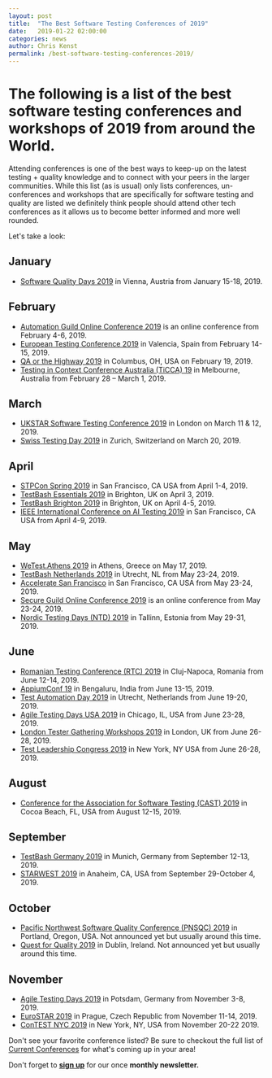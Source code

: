 ```yaml
---
layout: post
title:  "The Best Software Testing Conferences of 2019"
date:   2019-01-22 02:00:00
categories: news
author: Chris Kenst
permalink: /best-software-testing-conferences-2019/
---
```


# The following is a list of the best software testing conferences and workshops of 2019 from around the World.

Attending conferences is one of the best ways to keep-up on the latest testing + quality knowledge and to connect with your peers in the larger communities. While this list (as is usual) only lists conferences, un-conferences and workshops that are specifically for software testing and quality are listed we definitely think people should attend other tech conferences as it allows us to become better informed and more well rounded.

Let's take a look:

## January

- [Software Quality Days 2019](https://www.software-quality-days.com?utm_source=testingconferences.org) in Vienna, Austria from January 15-18, 2019.

## February

- [Automation Guild Online Conference 2019](https://automationguild.com?utm_source=testingconferences.org) is an online conference from February 4-6, 2019.
- [European Testing Conference 2019](http://europeantestingconference.eu/2019?utm_source=testingconferences.org) in Valencia, Spain from February 14-15, 2019.
- [QA or the Highway 2019](https://www.qaorthehighway.com/) in Columbus, OH, USA on February 19, 2019.
- [Testing in Context Conference Australia (TiCCA) 19](https://www.associationforsoftwaretesting.org/conference/ticca19/ticca19-registration?utm_source=testingconferences.org) in Melbourne, Australia from February 28 – March 1, 2019.


## March

- [UKSTAR Software Testing Conference 2019](https://ukstar.eurostarsoftwaretesting.com/?utm_source=testingconferences.org) in London on March 11 & 12, 2019.
- [Swiss Testing Day 2019](http://swisstestingday.ch/?utm_source=testingconferences.org) in Zurich, Switzerland on March 20, 2019.


## April

- [STPCon Spring 2019](https://www.stpcon.com/?utm_source=testingconferences.org) in San Francisco, CA USA from April 1-4, 2019.
- [TestBash Essentials 2019](https://ti.to/mot/testbash-brighton-2019?source=testingconferences) in Brighton, UK on April 3, 2019.
- [TestBash Brighton 2019](https://ti.to/mot/testbash-brighton-2019?source=testingconferences) in Brighton, UK on April 4-5, 2019.
- [IEEE International Conference on AI Testing 2019](http://www.ieeeaitests.com/?utm_source=testingconferences.org) in San Francisco, CA USA from April 4-9, 2019.

## May

- [WeTest.Athens 2019](https://wetest-athens.gr/?utm_source=testingconferences.org) in Athens, Greece on May 17, 2019.
- [TestBash Netherlands 2019](https://ti.to/mot/testbash-netherlands-2019?source=testingconferences) in Utrecht, NL from May 23-24, 2019.
- [Accelerate San Francisco](https://www.qualityjam.com/atlanta/?utm_source=testingconferences.org) in San Francisco, CA USA from May 23-24, 2019.
- [Secure Guild Online Conference 2019](https://guildconferences.com/product/secure-guild-2019-event-ticket/?utm_source=testingconferences.org) is an online conference from May 23-24, 2019.
- [Nordic Testing Days (NTD) 2019](http://nordictestingdays.eu/?utm_source=testingconferences.org) in Tallinn, Estonia from May 29-31, 2019.


## June


- [Romanian Testing Conference (RTC) 2019](https://www.romaniatesting.ro?utm_source=testingconferences.org) in Cluj-Napoca, Romania from June 12-14, 2019.
- [AppiumConf 19](https://appiumconf.com/?utm_source=testingconferences.org) in Bengaluru, India from June 13-15, 2019.
- [Test Automation Day 2019](http://www.testautomationday.com?utm_source=testingconferences.org) in Utrecht, Netherlands from June 19-20, 2019.
- [Agile Testing Days USA 2019](http://agiletestingdays.us/?utm_source=testingconferences.org) in Chicago, IL, USA from June 23-28, 2019.
- [London Tester Gathering Workshops 2019](https://ministryoftesting.com/events/london-tester-gathering-workshops-2019?utm_source=testingconferences.org) in London, UK from June 26-28, 2019.
- [Test Leadership Congress 2019](http://testleadershipcongress-ny.com/?utm_source=testingconferences.org) in New York, NY USA from June 26-28, 2019.

## August

- [Conference for the Association for Software Testing (CAST) 2019](https://www.associationforsoftwaretesting.org/conference/cast2019/?utm_source=testingconferences.org) in Cocoa Beach, FL, USA from August 12-15, 2019.

## September

- [TestBash Germany 2019](https://ministryoftesting.com/events/testbash-germany-2019?utm_source=testingconferences.org) in Munich, Germany from September 12-13, 2019.
- [STARWEST 2019](https://starwest.techwell.com/?utm_source=testingconferences.org) in Anaheim, CA, USA from September 29-October 4, 2019.

## October

- [Pacific Northwest Software Quality Conference (PNSQC) 2019](http://www.pnsqc.org/?utm_source=testingconferences.org) in Portland, Oregon, USA. Not announced yet but usually around this time.
- [Quest for Quality 2019](http://questforquality.eu/?utm_source=testingconferences.org) in Dublin, Ireland. Not announced yet but usually around this time.

## November

- [Agile Testing Days 2019](http://www.agiletestingdays.com/?utm_source=testingconferences.org) in Potsdam, Germany from November 3-8, 2019.
- [EuroSTAR 2019](https://eurostarsoftwaretesting.com?utm_source=testingconferences.org) in Prague, Czech Republic from November 11-14, 2019.
- [ConTEST NYC 2019](http://contest-nyc.testmastersacademy.org/?utm_source=testingconferences.org) in New York, NY, USA from November 20-22 2019.


Don't see your favorite conference listed? Be sure to checkout the full list of [Current Conferences](/) for what's coming up in your area!

Don't forget to **[sign up](http://eepurl.com/c4paYT)** for our once **monthly newsletter.**
